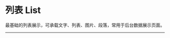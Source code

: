 # 列表 List

最基础的列表展示，可承载文字、列表、图片、段落，常用于后台数据展示页面。

---

<script setup>
import ListBasicUse from "./component/list-basic-use.md"
import ListSize from "./component/list-size.md"
import ListItem from "./component/list-item.md"
import ListAction from "./component/list-action.md"
import ListVerticalStyle from "./component/list-vertical-style.md"
import ListScroll from "./component/list-scroll.md"
import ListVirtualScroll from "./component/list-virtual-scroll.md"
import ListApi from "./component/list-api.md"
import ListTip from "./component/list-tip.md"
</script>

<list-basic-use />
<list-size />
<list-item />
<list-action />
<list-vertical-style />
<list-scroll />
<list-virtual-scroll />

<list-api />
<list-tip />
